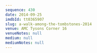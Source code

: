 ```yaml
---
sequence: 430
date: 2014-09-25
imdbId: tt0365907
slug: a-walk-among-the-tombstones-2014
venue: AMC Tysons Corner 16
venueNotes: null
medium: null
mediumNotes: null
---
```

